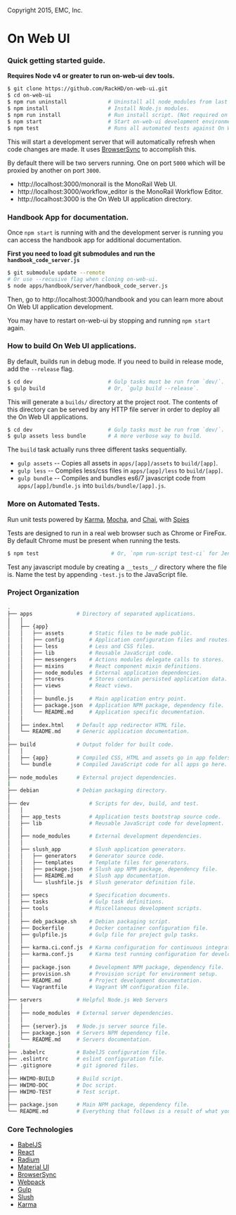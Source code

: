 Copyright 2015, EMC, Inc.

# On Web UI

### Quick getting started guide.

**Requires Node v4 or greater to run on-web-ui dev tools.**

```bash
$ git clone https://github.com/RackHD/on-web-ui.git
$ cd on-web-ui
$ npm run uninstall             # Uninstall all node_modules from last install.
$ npm install                   # Install Node.js modules.
$ npm run install               # Run install script. (Not required on Mac)
$ npm start                     # Start on-web-ui development environment.
$ npm test                      # Runs all automated tests against On Web UI.
```

This will start a development server that will automatically refresh when code changes are made. It uses [BrowserSync](http://www.browsersync.io/) to accomplish this.

By default there will be two servers running. One on port `5000` which will be proxied by another on port `3000`.

 * http://localhost:3000/monorail is the MonoRail Web UI.
 * http://localhost:3000/workflow_editor is the MonoRail Workflow Editor.
 * http://localhost:3000 is the On Web UI application directory.

### Handbook App for documentation.

Once `npm start` is running with and the development server is running you can access the handbook app for additional documentation.

**First you need to load git submodules and run the `handbook_code_server.js`**

```bash
$ git submodule update --remote
# Or use --recusive flag when cloning on-web-ui.
$ node apps/handbook/server/handbook_code_server.js
```

Then, go to http://localhost:3000/handbook and you can learn more about On Web UI application development.

You may have to restart on-web-ui by stopping and running `npm start` again.

### How to build On Web UI applications.

By default, builds run in debug mode. If you need to build in release mode, add the `--release` flag.

```bash
$ cd dev                        # Gulp tasks must be run from `dev/`.
$ gulp build                    # Or, `gulp build --release`.
```
This will generate a `builds/` directory at the project root. The contents of this directory can be served by any HTTP file server in order to deploy all the On Web UI applications.

```bash
$ cd dev                        # Gulp tasks must be run from `dev/`.
$ gulp assets less bundle       # A more verbose way to build.
```

The `build` task actually runs three different tasks sequentially.
 * `gulp assets` -- Copies all assets in `apps/[app]/assets` to `build/[app]`.
 * `gulp less` -- Compiles less/css files in `apps/[app]/less` to `build/[app]`.
 * `gulp bundle` -- Compiles and bundles es6/7 javascript code from `apps/[app]/bundle.js` into `builds/bundle/[app].js`.

### More on Automated Tests.

Run unit tests powered by [Karma](http://karma-runner.github.io/), [Mocha](http://mochajs.org/), and [Chai](http://chaijs.com/), with [Spies](https://github.com/chaijs/chai-spies)

Tests are designed to run in a real web browser such as Chrome or FireFox. By default Chrome must be present when running the tests.

```bash
$ npm test                       # Or, `npm run-script test-ci` for Jenkins.
```

Test any javascript module by creating a `__tests__/` directory where
the file is. Name the test by appending `-test.js` to the JavaScript file.

### Project Organization

```bash
.
├── apps              # Directory of separated applications.
│   │
│   ├── {app}
│   │   ├── assets        # Static files to be made public.
│   │   ├── config        # Application configuration files and routes.
│   │   ├── less          # Less and CSS files.
│   │   ├── lib           # Reusable JavaScript code.
│   │   ├── messengers    # Actions modules delegate calls to stores.
│   │   ├── mixins        # React component mixin definitions.
│   │   ├── node_modules  # External application dependencies.
│   │   ├── stores        # Stores contain persisted application data.
│   │   ├── views         # React views.
│   │   │
│   │   ├── bundle.js     # Main application entry point.
│   │   ├── package.json  # Application NPM package, dependency file.
│   │   └── README.md     # Application specific documentation.
│   │
│   ├── index.html    # Default app redirector HTML file.
│   └── README.md     # Generic application documentation.
│
├── build             # Output folder for built code.
│   │
│   ├── {app}         # Compiled CSS, HTML and assets go in app folders.
│   └── bundle        # Compiled JavaScript code for all apps go here.
│
├── node_modules      # External project dependencies.
|
├── debian            # Debian packaging directory.
│
├── dev                   # Scripts for dev, build, and test.
│   │
│   ├── app_tests         # Application tests bootstrap source code.
│   ├── lib               # Reusable JavaScript code for development.
│   │
│   ├── node_modules      # External development dependencies.
│   │
│   ├── slush_app         # Slush application generators.
│   │   ├── generators    # Generator source code.
│   │   ├── templates     # Template files for generators.
│   │   ├── package.json  # Slush app NPM package, dependency file.
│   │   ├── README.md     # Slush app documentation.
│   │   └── slushfile.js  # Slush generator definition file.
│   │
│   ├── specs             # Specification documents.
│   ├── tasks             # Gulp task definitions.
│   ├── tools             # Miscellaneous development scripts.
│   │
│   ├── deb_package.sh    # Debian packaging script.
│   ├── Dockerfile        # Docker container configuration file.
│   ├── gulpfile.js       # Gulp file for project gulp tasks.
│   │
│   ├── karma.ci.conf.js  # Karma configuration for continuous integration.
│   ├── karma.conf.js     # Karma test running configuration for development.
│   │
│   ├── package.json      # Development NPM package, dependency file.
│   ├── provision.sh      # Provision script for environment setup.
│   ├── README.md         # Project development documentation.
│   └── Vagrantfile       # Vagrant VM configuration file.
│
├── servers           # Helpful Node.js Web Servers
│   │
│   ├── node_modules  # External server dependencies.
│   │
│   ├── {server}.js   # Node.js server source file.
│   ├── package.json  # Servers NPM dependency file.
│   └── README.md     # Servers documentation.
|
├── .babelrc          # BabelJS configuration file.
├── .eslintrc         # eslint configuration file.
├── .gitignore        # git ignored files.
│
├── HWIMO-BUILD       # Build script.
├── HWIMO-DOC         # Doc script.
├── HWIMO-TEST        # Test script.
│
├── package.json      # Main NPM package, dependency file.
└── README.md         # Everything that follows is a result of what you see here.
```

### Core Technologies
 * [BabelJS](http://babeljs.io/docs/learn-es2015/#ecmascript-6-features')
 * [React](https://facebook.github.io/react/docs/getting-started.html)
 * [Radium](http://projects.formidablelabs.com/radium/)
 * [Material UI](http://material-ui.com/#/components/appbar)
 * [BrowserSync](http://www.browsersync.io/)
 * [Webpack](http://webpack.github.io/)
 * [Gulp](http://gulpjs.com/)
 * [Slush](http://slushjs.github.io/)
 * [Karma](http://karma-runner.github.io/)
